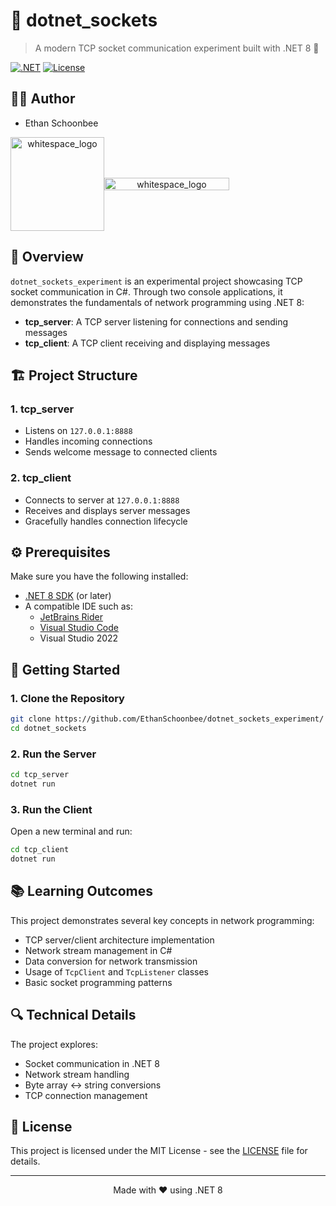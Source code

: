 # 🔌 dotnet_sockets

> A modern TCP socket communication experiment built with .NET 8 🚀

[![.NET](https://img.shields.io/badge/.NET-8.0-512BD4?style=flat-square&logo=.net)](https://dotnet.microsoft.com/download)
[![License](https://img.shields.io/badge/license-MIT-blue?style=flat-square)](LICENSE)

## 🧔🏻 Author
- Ethan Schoonbee

<div style="display: flex; align-items: center;">
  <div align="center">
    <img src="https://github.com/user-attachments/assets/d4118767-1bbc-46f0-af72-de206052503f" alt="whitespace_logo" width="150" height="150">
    </div>
    <div align="center">
    <img src="https://github.com/user-attachments/assets/c3d3b90b-87e0-4844-8657-4e27164b6c59" alt="whitespace_logo" width="200" height="20">
  </div>
</div>

## 🎯 Overview

`dotnet_sockets_experiment` is an experimental project showcasing TCP socket communication in C#. Through two console applications, it demonstrates the fundamentals of network programming using .NET 8:

- **tcp_server**: A TCP server listening for connections and sending messages
- **tcp_client**: A TCP client receiving and displaying messages

## 🏗️ Project Structure

### 1. tcp_server
- Listens on `127.0.0.1:8888`
- Handles incoming connections
- Sends welcome message to connected clients

### 2. tcp_client
- Connects to server at `127.0.0.1:8888`
- Receives and displays server messages
- Gracefully handles connection lifecycle

## ⚙️ Prerequisites

Make sure you have the following installed:

- [.NET 8 SDK](https://dotnet.microsoft.com/download/dotnet/8.0) (or later)
- A compatible IDE such as:
  - [JetBrains Rider](https://www.jetbrains.com/rider/)
  - [Visual Studio Code](https://code.visualstudio.com/)
  - Visual Studio 2022

## 🚀 Getting Started

### 1. Clone the Repository

```bash
git clone https://github.com/EthanSchoonbee/dotnet_sockets_experiment/
cd dotnet_sockets
```

### 2. Run the Server

```bash
cd tcp_server
dotnet run
```

### 3. Run the Client

Open a new terminal and run:

```bash
cd tcp_client
dotnet run
```

## 📚 Learning Outcomes

This project demonstrates several key concepts in network programming:

- TCP server/client architecture implementation
- Network stream management in C#
- Data conversion for network transmission
- Usage of `TcpClient` and `TcpListener` classes
- Basic socket programming patterns

## 🔍 Technical Details

The project explores:

- Socket communication in .NET 8
- Network stream handling
- Byte array ↔ string conversions
- TCP connection management

## 📄 License

This project is licensed under the MIT License - see the [LICENSE](LICENSE) file for details.

---

<div align="center">
Made with ❤️ using .NET 8
</div>
